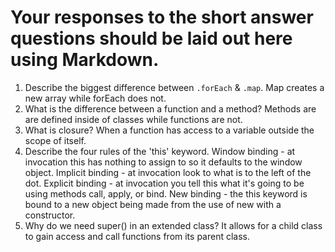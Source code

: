 # Your responses to the short answer questions should be laid out here using Markdown.
1. Describe the biggest difference between `.forEach` & `.map`.
    Map creates a new array while forEach does not.
2. What is the difference between a function and a method?
    Methods are are defined inside of classes while functions are not.
3. What is closure?
    When a function has access to a variable outside the scope of itself.
4. Describe the four rules of the 'this' keyword.
    Window binding - at invocation this has nothing to assign to so it defaults to the window object.
    Implicit binding - at invocation look to what is to the left of the dot.
    Explicit binding - at invocation you tell this what it's going to be using methods call, apply, or bind.
    New binding - the this keyword is bound to a new object being made from the use of new with a constructor.
5. Why do we need super() in an extended class?
    It allows for a child class to gain access and call functions from its parent class.
